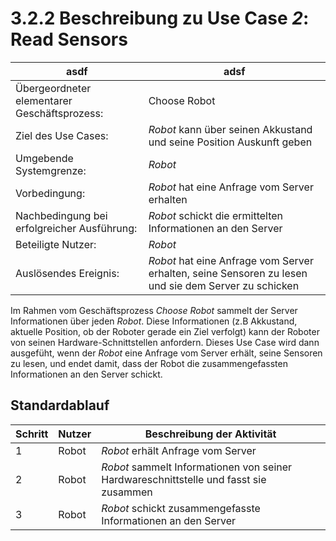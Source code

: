 # 3.2.2 Beschreibung zu Use Case *2*: Read Sensors

asdf | adsf
-----|-----
Übergeordneter elementarer Geschäftsprozess: | Choose Robot
Ziel des Use Cases: | *Robot* kann über seinen Akkustand und seine Position Auskunft geben
Umgebende Systemgrenze: | *Robot*
Vorbedingung: | *Robot* hat eine Anfrage vom Server erhalten
Nachbedingung bei erfolgreicher Ausführung: | *Robot* schickt die ermittelten Informationen an den Server
Beteiligte Nutzer: | *Robot*
Auslösendes Ereignis: | *Robot* hat eine Anfrage vom Server erhalten, seine Sensoren zu lesen und sie dem Server zu schicken

Im Rahmen vom Geschäftsprozess *Choose Robot* sammelt der Server Informationen über jeden *Robot*. Diese Informationen (z.B Akkustand, aktuelle Position, ob der Roboter gerade ein Ziel verfolgt) kann der Roboter von seinen Hardware-Schnittstellen anfordern. Dieses Use Case wird dann ausgefüht, wenn der *Robot* eine Anfrage vom Server erhält, seine Sensoren zu lesen, und endet damit, dass der Robot die zusammengefassten Informationen an den Server schickt.

## Standardablauf

Schritt | Nutzer | Beschreibung der Aktivität
--------|--------|---------------------------
1		| Robot  | *Robot* erhält Anfrage vom Server
2		| Robot  | *Robot* sammelt Informationen von seiner Hardwareschnittstelle und fasst sie zusammen
3		| Robot  | *Robot* schickt zusammengefasste Informationen an den Server
